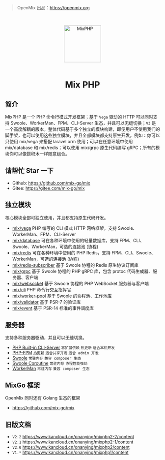 > OpenMix 出品：https://openmix.org

<p align="center">
    <br>
    <br>
    <img src="https://openmix.org/static/image/logo_php.png" width="120" alt="MixPHP">
    <br>
    <br>
</p>

<h1 align="center">Mix PHP</h1>

## 简介

MixPHP 是一个 PHP 命令行模式开发框架；基于 `Vega` 驱动的 HTTP 可以同时支持 Swoole、WorkerMan、FPM、CLI-Server 生态，并且可以无缝切换；`V3` 是一个高度解耦的版本，整体代码基于多个独立的模块构建，即便用户不使用我们的脚手架，也可以使用这些独立模块，并且全部模块都支持原生开发。例如：你可以只使用 mix/vega 来搭配 laravel orm 使用；可以在任意环境中使用 mix/database 和 mix/redis；可以使用 mix/grpc 原生代码编写 gRPC；所有的模块你可以像搭积木一样随意组合。

## 请帮忙 Star 一下

- Github: https://github.com/mix-go/mix
- Gitee: https://gitee.com/mix-go/mix

## 独立模块

核心模块全部可独立使用，并且都支持原生代码开发。

- [mix/vega](zh-cn/mix-vega) PHP 编写的 CLI 模式 HTTP 网络框架，支持 Swoole、WorkerMan、FPM、CLI-Server
- [mix/database](zh-cn/mix-database) 可在各种环境中使用的轻量数据库，支持 FPM、CLI、Swoole、WorkerMan，可选的连接池 (协程)
- [mix/redis](zh-cn/mix-redis) 可在各种环境中使用的 PHP Redis，支持 FPM、CLI、Swoole、WorkerMan，可选的连接池 (协程)
- [mix/redis-subscriber](zh-cn/mix-redis-subscriber) 基于 Swoole 协程的 Redis 原生协议订阅库
- [mix/grpc](zh-cn/mix-grpc) 基于 Swoole 协程的 PHP gRPC 库，包含 protoc 代码生成器、服务器、客户端
- [mix/websocket](zh-cn/mix-websocket) 基于 Swoole 协程的 PHP WebSocket 服务器与客户端
- [mix/cli](zh-cn/mix-cli) PHP 命令行交互指挥官
- [mix/worker-pool](zh-cn/mix-worker-pool) 基于 Swoole 的协程池、工作池库
- [mix/validator](zh-cn/mix-validator) 基于 PSR-7 的验证库
- [mix/event](zh-cn/mix-event) 基于 PSR-14 标准的事件调度库

## 服务器

支持多种服务器驱动，并且可以无缝切换。

- [PHP Built-in CLI-Server](zh-cn/server-cli-server.md) `零扩展依赖` `热更新` `适合本机开发`
- [PHP-FPM](zh-cn/server-php-fpm.md) `热更新` `适合共享开发` `适合 admin 开发`
- [Swoole](zh-cn/server-swoole.md) `常驻内存` `兼容 composer 生态`
- [Swoole Coroutine](zh-cn/server-swoole-coroutine.md) `常驻内存` `协程性能强劲`
- [WorkerMan](zh-cn/server-workerman.md) `常驻内存` `兼容 composer 生态`

## MixGo 框架

OpenMix 同时还有 Golang 生态的框架

- https://github.com/mix-go/mix

## 旧版文档

- `V2.2` https://www.kancloud.cn/onanying/mixphp2-2/content
- `V2.1` https://www.kancloud.cn/onanying/mixphp2-1/content
- `V2.0` https://www.kancloud.cn/onanying/mixphp2/content
- `V1.*` https://www.kancloud.cn/onanying/mixphp1/content
